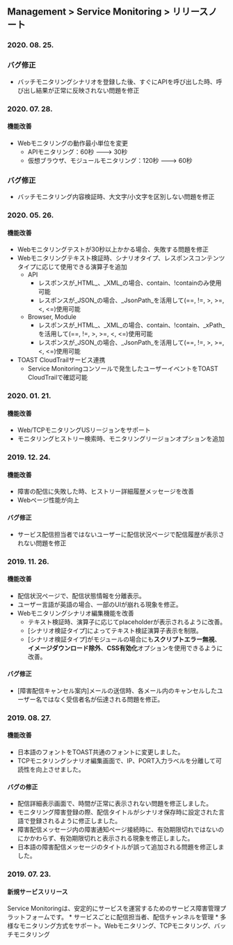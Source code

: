 ## Management > Service Monitoring > リリースノート

### 2020. 08. 25.

### バグ修正
* バッチモニタリングシナリオを登録した後、すぐにAPIを呼び出した時、呼び出し結果が正常に反映されない問題を修正

### 2020. 07. 28.

#### 機能改善
* Webモニタリングの動作最小単位を変更
  * APIモニタリング：60秒 ---> 30秒
  * 仮想ブラウザ、モジュールモニタリング：120秒 ---> 60秒

### バグ修正
* バッチモニタリング内容検証時、大文字/小文字を区別しない問題を修正

### 2020. 05. 26.

#### 機能改善
* Webモニタリングテストが30秒以上かかる場合、失敗する問題を修正
* Webモニタリングテキスト検証時、シナリオタイプ、レスポンスコンテンツタイプに応じて使用できる演算子を追加
  * API
    * レスポンスが_HTML_、_XML_の場合、contain、!containのみ使用可能
    * レスポンスが_JSON_の場合、_JsonPath_を活用して(==, !=, >, >=, <, <=)使用可能
  * Browser, Module
    * レスポンスが_HTML_、_XML_の場合、contain、!contain、_xPath_を活用して(==, !=, >, >=, <, <=)使用可能
    * レスポンスが_JSON_の場合、_JsonPath_を活用して(==, !=, >, >=, <, <=)使用可能
* TOAST CloudTrailサービス連携
  * Service Monitoringコンソールで発生したユーザーイベントをTOAST CloudTrailで確認可能
  
### 2020. 01. 21.

#### 機能改善
* Web/TCPモニタリングUSリージョンをサポート
* モニタリングヒストリー検索時、モニタリングリージョンオプションを追加

### 2019. 12. 24.

#### 機能改善
* 障害の配信に失敗した時、ヒストリー詳細履歴メッセージを改善
* Webページ性能が向上

#### バグ修正
* サービス配信担当者ではないユーザーに配信状況ページで配信履歴が表示されない問題を修正

### 2019. 11. 26.

#### 機能改善
* 配信状況ページで、配信状態情報を分離表示。
* ユーザー言語が英語の場合、一部のUIが崩れる現象を修正。
* Webモニタリングシナリオ編集機能を改善
  * テキスト検証時、演算子に応じてplaceholderが表示されるように改善。
  * [シナリオ検証タイプ]によってテキスト検証演算子表示を制限。
  * [シナリオ検証タイプ]がモジュールの場合にも**スクリプトエラー無視**、**イメージダウンロード除外**、**CSS有効化**オプションを使用できるように改善。

#### バグ修正
* [障害配信キャンセル案内]メールの送信時、各メール内のキャンセルしたユーザー名ではなく受信者名が伝達される問題を修正。


### 2019. 08. 27.

#### 機能改善
* 日本語のフォントをTOAST共通のフォントに変更しました。
* TCPモニタリングシナリオ編集画面で、IP、PORT入力ラベルを分離して可読性を向上させました。

#### バグの修正
* 配信詳細表示画面で、時間が正常に表示されない問題を修正しました。
* モニタリング障害登録の際、配信タイトルがシナリオ保存時に設定された言語で登録されるように修正しました。
* 障害配信メッセージ内の障害通知ページ接続時に、有効期限切れではないのにかかわらず、有効期限切れと表示される現象を修正しました。
* 日本語の障害配信メッセージのタイトルが誤って追加される問題を修正しました。

### 2019. 07. 23.


#### 新規サービスリリース
Service Monitoringは、安定的にサービスを運営するためのサービス障害管理プラットフォームです。 
	* サービスごとに配信担当者、配信チャンネルを管理
	* 多様なモニタリング方式をサポート。Webモニタリング、TCPモニタリング、バッチモニタリング 
